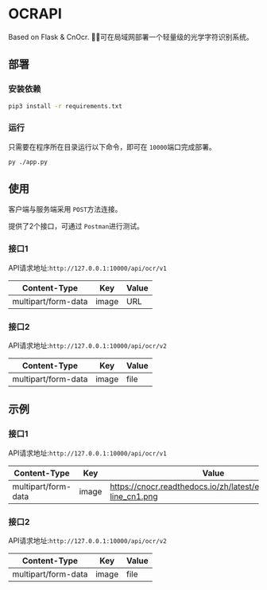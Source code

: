 # OCRAPI

Based on Flask &amp; CnOcr. 🎨✨可在局域网部署一个轻量级的光学字符识别系统。

## 部署

### 安装依赖

```bash
pip3 install -r requirements.txt
```

### 运行

只需要在程序所在目录运行以下命令，即可在 ``10000``端口完成部署。

```bash
py ./app.py
```

## 使用

客户端与服务端采用 ``POST``方法连接。

提供了2个接口，可通过 ``Postman``进行测试。

### 接口1

API请求地址:``http://127.0.0.1:10000/api/ocr/v1``

| Content-Type        | Key   | Value |
| ------------------- | ----- | ----- |
| multipart/form-data | image | URL   |

### 接口2

API请求地址:``http://127.0.0.1:10000/api/ocr/v2``

| Content-Type        | Key   | Value |
| ------------------- | ----- | ----- |
| multipart/form-data | image | file  |

## 示例

### 接口1

API请求地址:``http://127.0.0.1:10000/api/ocr/v1``

| Content-Type        | Key   | Value                                                              |
| ------------------- | ----- | ------------------------------------------------------------------ |
| multipart/form-data | image | https://cnocr.readthedocs.io/zh/latest/examples/multi-line_cn1.png |

### 接口2

API请求地址:``http://127.0.0.1:10000/api/ocr/v2``

| Content-Type        | Key   | Value |
| ------------------- | ----- | ----- |
| multipart/form-data | image | file  |
